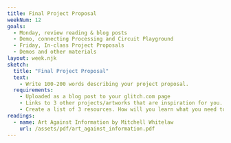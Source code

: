 ```yaml
---
title: Final Project Proposal
weekNum: 12
goals:
  - Monday, review reading & blog posts
  - Demo, connecting Processing and Circuit Playground
  - Friday, In-class Project Proposals
  - Demos and other materials
layout: week.njk
sketch:
  title: "Final Project Proposal"
  text:
    - Write 100-200 words describing your project proposal.
  requirements:
    - Uploaded as a blog post to your glitch.com page
    - Links to 3 other projects/artworks that are inspiration for you. Caption them and tell us why and how.
    - Create a list of 3 resources. How will you learn what you need to succeed in this project?
readings:
  - name: Art Against Information by Mitchell Whitelaw
    url: /assets/pdf/art_against_information.pdf
---
```

